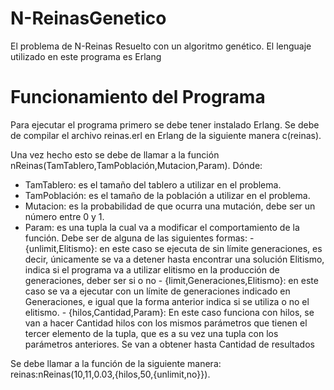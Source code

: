 N-ReinasGenetico
================

El problema de N-Reinas Resuelto con un algoritmo genético.
El lenguaje utilizado en este programa es Erlang

Funcionamiento del Programa
===========================

Para ejecutar el programa primero se debe tener instalado Erlang.
Se debe de compilar el archivo reinas.erl en Erlang de la siguiente manera
  c(reinas).

Una vez hecho esto se debe de llamar a la función nReinas(TamTablero,TamPoblación,Mutacion,Param). Dónde:
  - TamTablero: es el tamaño del tablero a utilizar en el problema.
  - TamPoblación: es el tamaño de la población a utilizar en el problema.
  - Mutacion: es la probabilidad de que ocurra una mutación, debe ser un número entre 0 y 1.
  - Param: es una tupla la cual va a modificar el comportamiento de la función. Debe ser de alguna de las siguientes formas:
          - {unlimit,Elitismo}: en este caso se ejecuta de sin límite generaciones, es decir, únicamente se va a detener hasta encontrar una solución
                                Elitismo, indica si el programa va a utilizar elitismo en la producción de generaciones, deber ser si o no
          - {limit,Generaciones,Elitismo}: en este caso se va a ejecutar con un límite de generaciones indicado en Generaciones, e igual que la forma anterior indica si se utiliza o no el elitismo.
          - {hilos,Cantidad,Param}: En este caso funciona con hilos, se van a hacer Cantidad hilos con los mismos parámetros que tienen el tercer elemento de la tupla,
                                    que es a su vez una tupla con los parámetros anteriores. Se van a obtener hasta Cantidad de resultados

Se debe llamar a la función de la siguiente manera:
  reinas:nReinas(10,11,0.03,{hilos,50,{unlimit,no}}).
